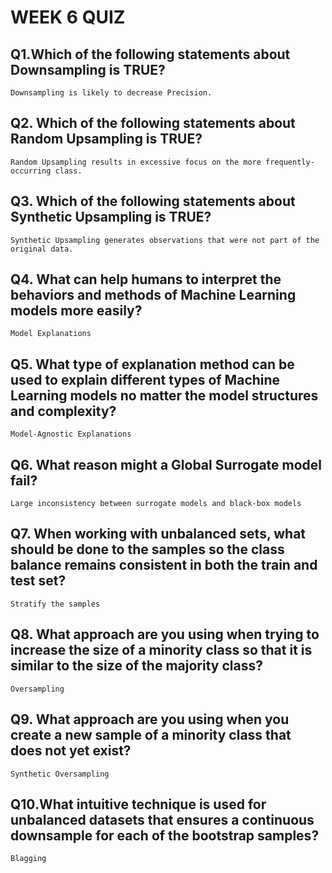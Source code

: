 # WEEK 6 QUIZ 

## Q1.Which of the following statements about Downsampling is TRUE?

`Downsampling is likely to decrease Precision.`

## Q2. Which of the following statements about Random Upsampling is TRUE?

`Random Upsampling results in excessive focus on the more frequently-occurring class. `

## Q3. Which of the following statements about Synthetic Upsampling is TRUE?
`Synthetic Upsampling generates observations that were not part of the original data.`

## Q4. What can help humans to interpret the behaviors and methods of Machine Learning models more easily?
`Model Explanations`

## Q5. What type of explanation method can be used to explain different types of Machine Learning models no matter the model structures and complexity?

`Model-Agnostic Explanations`


## Q6. What reason might a Global Surrogate model fail?
`Large inconsistency between surrogate models and black-box models`

## Q7. When working with unbalanced sets, what should be done to the samples so the class balance remains consistent in both the train and test set?
`Stratify the samples`

## Q8. What approach are you using when trying to increase the size of a minority class so that it is similar to the size of the majority class?
`Oversampling`

## Q9. What approach are you using when you create a new sample of a minority class that does not yet exist?
`Synthetic Oversampling`

## Q10.What intuitive technique is used for unbalanced datasets that ensures a continuous downsample for each of the bootstrap samples?
`Blagging`
